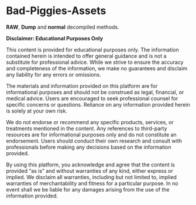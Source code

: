 ﻿# Bad-Piggies-Assets

**RAW**, **Dump** and **normal** decompiled methods.

**Disclaimer: Educational Purposes Only**

This content is provided for educational purposes only. The information contained herein is intended to offer general guidance and is not a substitute for professional advice. While we strive to ensure the accuracy and completeness of the information, we make no guarantees and disclaim any liability for any errors or omissions.

The materials and information provided on this platform are for informational purposes and should not be construed as legal, financial, or medical advice. Users are encouraged to seek professional counsel for specific concerns or questions. Reliance on any information provided herein is solely at your own risk.

We do not endorse or recommend any specific products, services, or treatments mentioned in the content. Any references to third-party resources are for informational purposes only and do not constitute an endorsement. Users should conduct their own research and consult with professionals before making any decisions based on the information provided.

By using this platform, you acknowledge and agree that the content is provided “as is” and without warranties of any kind, either express or implied. We disclaim all warranties, including but not limited to, implied warranties of merchantability and fitness for a particular purpose. In no event shall we be liable for any damages arising from the use of the information provided.
